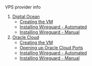 VPS provider info
1. [Digital Ocean](https://www.digitalocean.com/)
   * [Creating the VM](Digital-Ocean-(Creating))
   * [Installing Wireguard - Automated](Digital-Ocean-(Automatic-Installer-Script))
   * [Installing Wireguard - Manual](Digital-Ocean-(Manual-Installation))
2. [Oracle Cloud](https://www.oracle.com/cloud/)
   * [Creating the VM](Oracle-Cloud-(Creating))
   * [Opening up Oracle Cloud Ports](Oracle-Cloud--(Opening-Up-Ports))
   * [Installing Wireguard - Automated](Oracle-Cloud-(Automatic-Installer-Script))
   * [Installing Wireguard - Manual](Oracle-Cloud-(Manual-Installation))